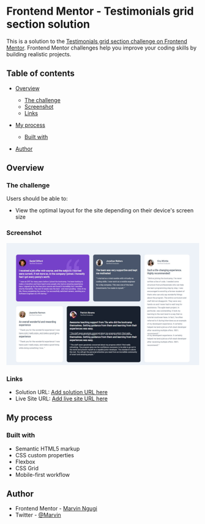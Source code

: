 # Frontend Mentor - Testimonials grid section solution

This is a solution to the [Testimonials grid section challenge on Frontend Mentor](https://www.frontendmentor.io/challenges/testimonials-grid-section-Nnw6J7Un7). Frontend Mentor challenges help you improve your coding skills by building realistic projects. 

## Table of contents

- [Overview](#overview)
  - [The challenge](#the-challenge)
  - [Screenshot](#screenshot)
  - [Links](#links)
- [My process](#my-process)
  - [Built with](#built-with)
 
- [Author](#author)



## Overview

### The challenge

Users should be able to:

- View the optimal layout for the site depending on their device's screen size

### Screenshot

![](https://github.com/phoenix-mkay/FrontendMentor-Challenges/blob/master/testimonial-grid-component/images/screenshot.png)

### Links

- Solution URL: [Add solution URL here](https://github.com/phoenix-mkay/FrontendMentor-Challenges/tree/master/testimonial-grid-component)
- Live Site URL: [Add live site URL here](https://zealous-albattani-3d28ed.netlify.app/)

## My process

### Built with

- Semantic HTML5 markup
- CSS custom properties
- Flexbox
- CSS Grid
- Mobile-first workflow


## Author
- Frontend Mentor - [Marvin Ngugi](https://www.frontendmentor.io/profile/phoenix-mkay)
- Twitter - [@Marvin](https://www.twitter.com/Marvin00199204)


